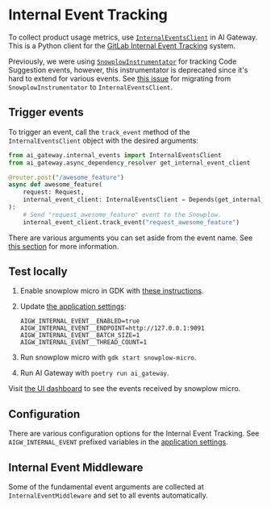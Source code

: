 # Internal Event Tracking

To collect product usage metrics, use [`InternalEventsClient`](https://gitlab.com/gitlab-org/modelops/applied-ml/code-suggestions/ai-assist/-/blob/main/ai_gateway/internal_events/client.py) in AI Gateway.
This is a Python client for the [GitLab Internal Event Tracking](https://docs.gitlab.com/ee/development/internal_analytics/internal_event_instrumentation/quick_start.html) system.

Previously, we were using [`SnowplowInstrumentator`](https://gitlab.com/gitlab-org/modelops/applied-ml/code-suggestions/ai-assist/-/blob/main/ai_gateway/tracking/snowplow.py) for tracking Code Suggestion events, however, this instrumentator is deprecated since it's hard to extend for various events.
See [this issue](https://gitlab.com/gitlab-org/modelops/applied-ml/code-suggestions/ai-assist/-/issues/561) for migrating from `SnowplowInstrumentator` to `InternalEventsClient`.

## Trigger events

To trigger an event, call the `track_event` method of the `InternalEventsClient` object with the desired arguments:

```python
from ai_gateway.internal_events import InternalEventsClient
from ai_gateway.async_dependency_resolver get_internal_event_client

@router.post("/awesome_feature")
async def awesome_feature(
    request: Request,
    internal_event_client: InternalEventsClient = Depends(get_internal_event_client),
):
    # Send "request_awesome_feature" event to the Snowplow.
    internal_event_client.track_event("request_awesome_feature")
```

There are various arguments you can set aside from the event name.
See [this section](https://docs.gitlab.com/ee/development/internal_analytics/internal_event_instrumentation/quick_start.html#trigger-events) for more information.

## Test locally

1. Enable snowplow micro in GDK with [these instructions](https://docs.gitlab.com/ee/development/internal_analytics/internal_event_instrumentation/local_setup_and_debugging.html#snowplow-micro).
1. Update [the application settings](application_settings.md#how-to-update-application-settings):

    ```shell
    AIGW_INTERNAL_EVENT__ENABLED=true
    AIGW_INTERNAL_EVENT__ENDPOINT=http://127.0.0.1:9091
    AIGW_INTERNAL_EVENT__BATCH_SIZE=1
    AIGW_INTERNAL_EVENT__THREAD_COUNT=1
    ```

1. Run snowplow micro with `gdk start snowplow-micro`.
1. Run AI Gateway with `poetry run ai_gateway`.

Visit [the UI dashboard](http://127.0.0.1:9091) to see the events received by snowplow micro.

## Configuration

There are various configuration options for the Internal Event Tracking.
See `AIGW_INTERNAL_EVENT` prefixed variables in the [application settings](application_settings.md#how-to-update-application-settings).

## Internal Event Middleware

Some of the fundamental event arguments are collected at `InternalEventMiddleware` and set to all events automatically.
